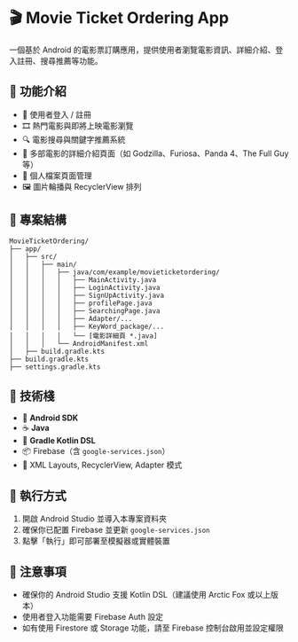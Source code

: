 # 🎬 Movie Ticket Ordering App

一個基於 Android 的電影票訂購應用，提供使用者瀏覽電影資訊、詳細介紹、登入註冊、搜尋推薦等功能。

## 📱 功能介紹

- 🔐 使用者登入 / 註冊
- 🎞️ 熱門電影與即將上映電影瀏覽
- 🔍 電影搜尋與關鍵字推薦系統
- 📄 多部電影的詳細介紹頁面（如 Godzilla、Furiosa、Panda 4、The Full Guy 等）
- 🧾 個人檔案頁面管理
- 🖼️ 圖片輪播與 RecyclerView 排列

## 📁 專案結構

```
MovieTicketOrdering/
├── app/
│   ├── src/
│   │   ├── main/
│   │   │   ├── java/com/example/movieticketordering/
│   │   │   │   ├── MainActivity.java
│   │   │   │   ├── LoginActivity.java
│   │   │   │   ├── SignUpActivity.java
│   │   │   │   ├── profilePage.java
│   │   │   │   ├── SearchingPage.java
│   │   │   │   ├── Adapter/...
│   │   │   │   ├── KeyWord_package/...
│   │   │   │   └── [電影詳細頁 *.java]
│   │   │   └── AndroidManifest.xml
│   ├── build.gradle.kts
├── build.gradle.kts
├── settings.gradle.kts
```

## 🧰 技術棧

- 📱 **Android SDK**
- ☕ **Java**
- 🧱 **Gradle Kotlin DSL**
- 📦 Firebase（含 `google-services.json`）
- 🎨 XML Layouts, RecyclerView, Adapter 模式

## 🚀 執行方式

1. 開啟 Android Studio 並導入本專案資料夾
2. 確保你已配置 Firebase 並更新 `google-services.json`
3. 點擊「執行」即可部署至模擬器或實體裝置

## 📌 注意事項

- 確保你的 Android Studio 支援 Kotlin DSL（建議使用 Arctic Fox 或以上版本）
- 使用者登入功能需要 Firebase Auth 設定
- 如有使用 Firestore 或 Storage 功能，請至 Firebase 控制台啟用並設定權限
